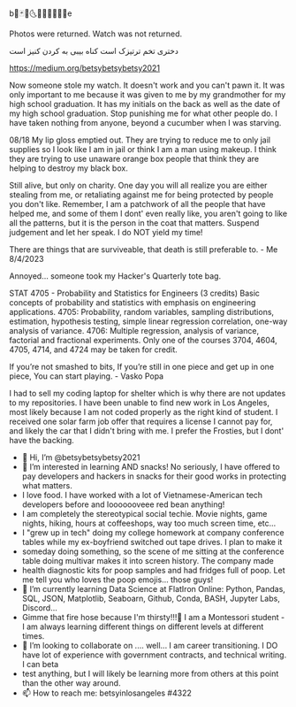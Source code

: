 ‏b🔳🃏🖤🌜🌌🐝😭👨‍👩‍👦e

Photos were returned. Watch was not returned. 

دختری تخم ترتیزک است
کناه بیبی به کردن کنیز است

https://medium.org/betsybetsybetsy2021‎



Now someone stole my watch.  It doesn't work and you can't pawn it.  It was only important to me because it was given to me by my grandmother for my high school graduation. It has my initials on the back as well as the date of my high school graduation.  Stop punishing me for what other people do.  I have taken nothing from anyone, beyond a cucumber when I was starving.

08/18
My lip gloss emptied out. They are trying to reduce me to only jail supplies so I look like I am in jail or think I am a man using makeup. I think they are trying to use unaware orange box people that think they are helping to destroy my black box.

Still alive, but only on charity.  One day you will all realize you are either stealing from me, or retaliating against me for being 
protected by people you don't like.  Remember, I am a patchwork of all the people that have helped me, and some of them I dont' even really like, you aren't going to like all the patterns, but it is the person in the coat that matters.  Suspend judgement and let her speak.  I do NOT yield my time!

There are things that are surviveable, that death is still preferable to. - Me 8/4/2023

Annoyed... someone took my Hacker's Quarterly tote bag.

STAT 4705 - Probability and Statistics for Engineers (3 credits) 
Basic concepts of probability and statistics with emphasis on engineering applications. 4705: Probability, random variables, sampling distributions, estimation, hypothesis testing, simple linear regression correlation, one-way analysis of variance. 4706: Multiple regression, analysis of variance, factorial and fractional experiments. Only one of the courses 3704, 4604, 4705, 4714, and 4724 may be taken for credit.

If you’re not smashed to bits,
If you’re still in one piece and get up in one piece,
You can start playing. - Vasko Popa

I had to sell my coding laptop for shelter which is why there are not updates to my repositories.  I have been unable to find new work in Los Angeles, most likely because I am not coded properly as the right kind of student.  I received one solar farm job offer that requires a license I cannot pay for, and likely the car that I didn't bring with me.  I prefer the Frosties, but I dont' have the backing.  

- 👋 Hi, I’m @betsybetsybetsy2021
- 👀 I’m interested in learning AND snacks!  No seriously, I have offered to pay developers and hackers in snacks for their good works in protecting what matters.  
- I love food. I have worked with a lot of Vietnamese-American tech developers before and looooooveee red bean anything!  
- I am completely the stereotypical social techie.  Movie nights, game nights, hiking, hours at coffeeshops, way too much screen time, etc...
- I "grew up in tech" doing my college homework at company conference tables while my ex-boyfriend switched out tape drives. I plan to make it 
- someday doing something, so the scene of me sitting at the conference table doing multivar makes it into screen history.  The company made 
- health diagnostic kits for poop samples and had fridges full of poop.  Let me tell you who loves the poop emojis... those guys!  
- 🌱 I’m currently learning Data Science at FlatIron Online: Python, Pandas, SQL, JSON, Matplotlib, Seaboarn, Github, Conda, BASH, Jupyter Labs, Discord... 
- Gimme that fire hose because I'm thirsty!!!🚒 I am a Montessori student - I am always learning different things on different levels at different times.
- 💞️ I’m looking to collaborate on .... well... I am career transitioning.  I DO have lot of experience with government contracts, and technical writing.  I can beta
- test anything, but I will likely be learning more from others at this point than the other way around. 
- 📫 How to reach me: betsyinlosangeles #4322

<!---
betsybetsybetsy2021/betsybetsybetsy2021 is a ✨ special ✨ repository because its `README.md` (this file) appears on your GitHub profile.
You can click the Preview link to take a look at your changes.
--->
